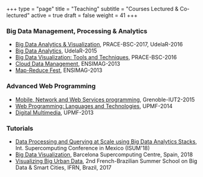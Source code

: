 +++
type = "page"
title = "Teaching"
subtitle = "Courses Lectured & Co-lectured"
active = true
draft = false
weight = 41
+++

### Big Data Management, Processing & Analytics
* [Big Data Analytics & Visualization](http://vargas-solar.com/bigdata-visualisation/), PRACE-BSC-2017, UdelaR-2016
* [Big Data Analytics](http://vargas-solar.com/big-data-analytics), UdelaR-2015
* [Big Data Visualization: Tools and Techniques](http://espinosa-oviedo.com/big-data-visualization), PRACE-BSC-2016
* [Cloud Data Management](http://vargas-solar.com/cloud-data-management/), ENSIMAG-2013
* [Map-Reduce Fest](http://vargas-solar.com/map-reduce-fest/), ENSIMAG-2013

###  Advanced Web Programming
* [Mobile, Network and Web Services programming](http://espinosa-oviedo.com/web-services-programming/), Grenoble-IUT2-2015
* [Web Programming: Languages and Technologies](http://espinosa-oviedo.com/web-programming/), UPMF-2014
* [Digital Multimedia](http://espinosa-oviedo.com/digital-multimedia), UPMF-2013

### Tutorials
* [Data Processing and Querying at Scale using Big Data Analytics Stacks](http://www.isum2018.udg.mx/evento/taller-3-data-processing-and-querying-scale-using-big-data-analytics-stacks), Int. Supercomputing Conference in Mexico (ISUM'18)
* [Big Data Visualization](http://espinosa-oviedo.com/big-data-visualization), Barcelona Supercomputing Centre, Spain, 2018    
* [Visualizing Big Urban Data](https://github.com/javieraespinosa/dxlab-smart-cities), 2nd French-Brazilian Summer School on Big Data & Smart Cities, IFRN, Brazil, 2017
